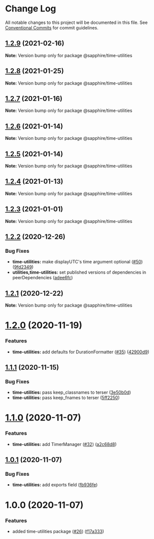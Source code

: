 # Change Log

All notable changes to this project will be documented in this file.
See [Conventional Commits](https://conventionalcommits.org) for commit guidelines.

## [1.2.9](https://github.com/sapphire-project/utilities/compare/@sapphire/time-utilities@1.2.8...@sapphire/time-utilities@1.2.9) (2021-02-16)

**Note:** Version bump only for package @sapphire/time-utilities

## [1.2.8](https://github.com/sapphire-project/utilities/compare/@sapphire/time-utilities@1.2.7...@sapphire/time-utilities@1.2.8) (2021-01-25)

**Note:** Version bump only for package @sapphire/time-utilities

## [1.2.7](https://github.com/sapphire-project/utilities/compare/@sapphire/time-utilities@1.2.6...@sapphire/time-utilities@1.2.7) (2021-01-16)

**Note:** Version bump only for package @sapphire/time-utilities

## [1.2.6](https://github.com/sapphire-project/utilities/compare/@sapphire/time-utilities@1.2.5...@sapphire/time-utilities@1.2.6) (2021-01-14)

**Note:** Version bump only for package @sapphire/time-utilities

## [1.2.5](https://github.com/sapphire-project/utilities/compare/@sapphire/time-utilities@1.2.4...@sapphire/time-utilities@1.2.5) (2021-01-14)

**Note:** Version bump only for package @sapphire/time-utilities

## [1.2.4](https://github.com/sapphire-project/utilities/compare/@sapphire/time-utilities@1.2.3...@sapphire/time-utilities@1.2.4) (2021-01-13)

**Note:** Version bump only for package @sapphire/time-utilities

## [1.2.3](https://github.com/sapphire-project/utilities/compare/@sapphire/time-utilities@1.2.2...@sapphire/time-utilities@1.2.3) (2021-01-01)

**Note:** Version bump only for package @sapphire/time-utilities

## [1.2.2](https://github.com/sapphire-project/utilities/compare/@sapphire/time-utilities@1.2.1...@sapphire/time-utilities@1.2.2) (2020-12-26)

### Bug Fixes

-   **time-utilities:** make displayUTC's time argument optional ([#50](https://github.com/sapphire-project/utilities/issues/50)) ([9fd2349](https://github.com/sapphire-project/utilities/commit/9fd234946f5e1cf040295894f1608fb490623d8e))
-   **utilities,time-utilities:** set published versions of dependencies in peerDependencies ([adee6fc](https://github.com/sapphire-project/utilities/commit/adee6fcbd1f7d85e5abee2630aeaa3a192e2a29f))

## [1.2.1](https://github.com/sapphire-project/utilities/compare/@sapphire/time-utilities@1.2.0...@sapphire/time-utilities@1.2.1) (2020-12-22)

**Note:** Version bump only for package @sapphire/time-utilities

# [1.2.0](https://github.com/sapphire-project/utilities/compare/@sapphire/time-utilities@1.1.1...@sapphire/time-utilities@1.2.0) (2020-11-19)

### Features

-   **time-utilities:** add defaults for DurationFormatter ([#35](https://github.com/sapphire-project/utilities/issues/35)) ([42900d9](https://github.com/sapphire-project/utilities/commit/42900d9fee40ad416a1810675c389e53207cff7f))

## [1.1.1](https://github.com/sapphire-project/utilities/compare/@sapphire/time-utilities@1.1.0...@sapphire/time-utilities@1.1.1) (2020-11-15)

### Bug Fixes

-   **time-utilities:** pass keep_classnames to terser ([3e50b0d](https://github.com/sapphire-project/utilities/commit/3e50b0dff857d5ea6b2c577b5fe6582b7d4eeea1))
-   **time-utilities:** pass keep_fnames to terser ([5ff2250](https://github.com/sapphire-project/utilities/commit/5ff22508ffff131d850bc63b12d8cdcd7ebafcb6))

# [1.1.0](https://github.com/sapphire-project/utilities/compare/@sapphire/time-utilities@1.0.1...@sapphire/time-utilities@1.1.0) (2020-11-07)

### Features

-   **time-utilities:** add TimerManager ([#32](https://github.com/sapphire-project/utilities/issues/32)) ([a2c68d8](https://github.com/sapphire-project/utilities/commit/a2c68d84bb204a43ff599d5a24f85cb2b5be5ba8))

## [1.0.1](https://github.com/sapphire-project/utilities/compare/@sapphire/time-utilities@1.0.0...@sapphire/time-utilities@1.0.1) (2020-11-07)

### Bug Fixes

-   **time-utilities:** add exports field ([fb936fe](https://github.com/sapphire-project/utilities/commit/fb936fed345b3cd3b5083b6ec4d27ef96bfa877f))

# 1.0.0 (2020-11-07)

### Features

-   added time-utilities package ([#26](https://github.com/sapphire-project/utilities/issues/26)) ([f17a333](https://github.com/sapphire-project/utilities/commit/f17a3339667a452e8745fad7884272176e5d65e8))
